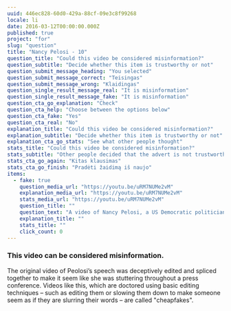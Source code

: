 ```yaml
---
uuid: 446ec828-60d0-429a-88cf-09e3c8f99268
locale: li
date: 2016-03-12T00:00:00.000Z
published: true
project: "for"
slug: "question"
title: "Nancy Pelosi - 10"
question_title: "Could this video be considered misinformation?"
question_subtitle: "Decide whether this item is trustworthy or not"
question_submit_message_heading: "You selected"
question_submit_message_correct: "Teisingas"
question_submit_message_wrong: "Klaidingas"
question_single_result_message_real: "It is misinformation"
question_single_result_message_fake: "It is misinformation"
question_cta_go_explanation: "Check"
question_cta_help: "Choose between the options below"
question_cta_fake: "Yes"
question_cta_real: "No"
explanation_title: "Could this video be considered misinformation?"
explanation_subtitle: "Decide whether this item is trustworthy or not"
explanation_cta_go_stats: "See what other people thought"
stats_title: "Could this video be considered misinformation?"
stats_subtitle: "Other people decided that the advert is not trustworthy"
stats_cta_go_again: "Kitas klausimas"
stats_cta_go_finish: "Pradėti žaidimą iš naujo"
items:
  - fake: true
    question_media_url: "https://youtu.be/uRM7NUMe2vM"
    explanation_media_url: "https://youtu.be/uRM7NUMe2vM"
    stats_media_url: "https://youtu.be/uRM7NUMe2vM"
    question_title: ""
    question_text: "A video of Nancy Pelosi, a US Democratic politician, was widely shared in 2019, in which Pelosi appeared to be stammering and stuttering during a speech."
    explanation_title: ""
    stats_title: ""
    click_count: 0
---
```

### This video can be considered misinformation.

The original video of Peolosi’s speech was deceptively edited and spliced together to make it seem like she was stuttering throughout a press conference. Videos like this, which are doctored using basic editing techniques – such as editing them or slowing them down to make someone seem as if they are slurring their words – are called "cheapfakes".
